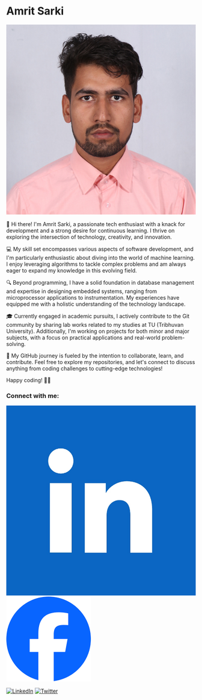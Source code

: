 # Amrit Sarki



![Profile Picture](https://github.com/Nectar1213/profile_picture/blob/main/IMG_9812.png)

👋 Hi there! I'm Amrit Sarki, a passionate tech enthusiast with a knack for development and a strong desire for continuous learning. I thrive on exploring the intersection of technology, creativity, and innovation.

💻 My skill set encompasses various aspects of software development, and I'm particularly enthusiastic about diving into the world of machine learning. I enjoy leveraging algorithms to tackle complex problems and am always eager to expand my knowledge in this evolving field.

🔍 Beyond programming, I have a solid foundation in database management and expertise in designing embedded systems, ranging from microprocessor applications to instrumentation. My experiences have equipped me with a holistic understanding of the technology landscape.

🎓 Currently engaged in academic pursuits, I actively contribute to the Git community by sharing lab works related to my studies at TU (Tribhuvan University). Additionally, I'm working on projects for both minor and major subjects, with a focus on practical applications and real-world problem-solving.

🚀 My GitHub journey is fueled by the intention to collaborate, learn, and contribute. Feel free to explore my repositories, and let's connect to discuss anything from coding challenges to cutting-edge technologies!

Happy coding! 🚀✨

<!-- Add your social media handles -->
### Connect with me:

[![LinkedIn](https://github.com/Nectar1213/profile_picture/blob/main/channels4_profile.jpg)](https://www.linkedin.com/in/amrit-sarki-07a178228/)
[![Facebook](https://github.com/Nectar1213/profile_picture/blob/main/download.png)](https://www.facebook.com/profile.php?id=100029194809819)



[![LinkedIn](url_to_linkedin_icon.png)](https://www.linkedin.com/in/your-linkedin-profile)
[![Twitter](url_to_twitter_icon.png)](https://twitter.com/your-twitter-handle)

